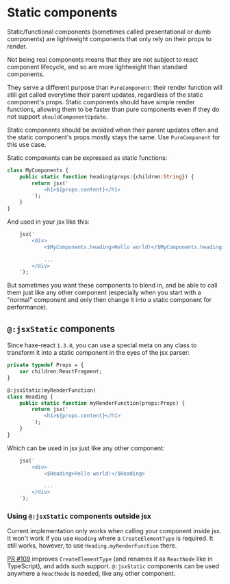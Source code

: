 # Static components

Static/functional components (sometimes called presentational or dumb
components) are lightweight components that only rely on their props to render.

Not being real components means that they are not subject to react component
lifecycle, and so are more lightweight than standard components.

They serve a different purpose than `PureComponent`: their render function will
still get called everytime their parent updates, regardless of the static
component's props. Static components should have simple render functions,
allowing them to be faster than pure components even if they do not support
`shouldComponentUpdate`.

Static components should be avoided when their parent updates often and the
static component's props mostly stays the same. Use `PureComponent` for this use
case.

Static components can be expressed as static functions:
```haxe
class MyComponents {
	public static function heading(props:{children:String}) {
		return jsx('
			<h1>${props.content}</h1>
		');
	}
}
```

And used in your jsx like this:
```haxe
	jsx('
		<div>
			<$MyComponents.heading>Hello world!</$MyComponents.heading>

			...
		</div>
	');
```

But sometimes you want these components to blend in, and be able to call them
just like any other component (especially when you start with a "normal"
component and only then change it into a static component for performance).

## `@:jsxStatic` components

Since haxe-react `1.3.0`, you can use a special meta on any class to transform
it into a static component in the eyes of the jsx parser:

```haxe
private typedef Props = {
	var children:ReactFragment;
}

@:jsxStatic(myRenderFunction)
class Heading {
	public static function myRenderFunction(props:Props) {
		return jsx('
			<h1>${props.content}</h1>
		');
	}
}
```

Which can be used in jsx just like any other component:
```haxe
	jsx('
		<div>
			<$Heading>Hello world!</$Heading>

			...
		</div>
	');
```

### Using `@:jsxStatic` components outside jsx

Current implementation only works when calling your component inside jsx. It
won't work if you use `Heading` where a `CreateElementType` is required. It
still works, however, to use `Heading.myRenderFunction` there.

[PR #109](https://github.com/massiveinteractive/haxe-react/pull/109) improves
`CreateElementType` (and renames it as `ReactNode` like in TypeScript), and
adds such support. `@:jsxStatic` components can be used anywhere a `ReactNode`
is needed, like any other component.

